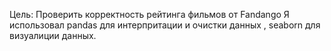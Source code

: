 Цель: Проверить корректность рейтинга фильмов от Fandango                      Я использовал pandas для интерпритации и очистки данных , seaborn для визуалиции данных.
